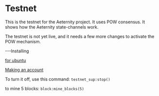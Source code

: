 Testnet
==========

This is the testnet for the Aeternity project. It uses POW consensus. It shows how the Aeternity state-channels work.

The testnet is not yet live, and it needs a few more changes to activate the POW mechanism.

---Installing

[for ubuntu](docs/compile.md)


[Making an account](docs/new_account.md)


To turn it off, use this command: ```testnet_sup:stop()```

to mine 5 blocks: ```block:mine_blocks(5)```
